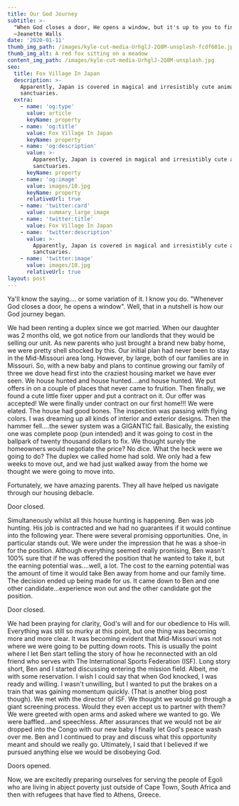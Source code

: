 ```yaml
---
title: Our God Journey
subtitle: >-
  "When God closes a door, He opens a window, but it's up to you to find it".
  ~Jeanette Walls
date: '2020-01-11'
thumb_img_path: /images/kyle-cut-media-UrhglJ-2Q8M-unsplash-fcdf601e.jpg
thumb_img_alt: A red fox sitting on a meadow
content_img_path: /images/kyle-cut-media-UrhglJ-2Q8M-unsplash.jpg
seo:
  title: Fox Village In Japan
  description: >-
    Apparently, Japan is covered in magical and irresistibly cute animal
    sanctuaries.
  extra:
    - name: 'og:type'
      value: article
      keyName: property
    - name: 'og:title'
      value: Fox Village In Japan
      keyName: property
    - name: 'og:description'
      value: >-
        Apparently, Japan is covered in magical and irresistibly cute animal
        sanctuaries.
      keyName: property
    - name: 'og:image'
      value: images/10.jpg
      keyName: property
      relativeUrl: true
    - name: 'twitter:card'
      value: summary_large_image
    - name: 'twitter:title'
      value: Fox Village In Japan
    - name: 'twitter:description'
      value: >-
        Apparently, Japan is covered in magical and irresistibly cute animal
        sanctuaries.
    - name: 'twitter:image'
      value: images/10.jpg
      relativeUrl: true
layout: post
---
```

Ya'll know the saying.... or some variation of it. I know you do. "Whenever God closes a door, he opens a window". Well, that in a nutshell is how our God journey began.

We had been renting a duplex since we got married. When our daughter was 2 months old, we got notice from our landlords that they would be selling our unit. As new parents who just brought a brand new baby home, we were pretty shell shocked by this. Our initial plan had never been to stay in the Mid-Missouri area long. However, by large, both of our families are in Missouri. So, with a new baby and plans to continue growing our family of three we dove head first into the craziest housing market we have ever seen. We house hunted and house hunted....and house hunted. We put offers in on a couple of places that never came to fruition. Then finally, we found a cute little fixer upper and put a contract on it. Our offer was accepted! We were finally under contract on our first home!!! We were elated. The house had good bones. The inspection was passing with flying colors. I was dreaming up all kinds of interior and exterior designs. Then the hammer fell....the sewer system was a GIGANTIC fail. Basically, the existing one was complete poop (pun intended) and it was going to cost in the ballpark of twenty thousand dollars to fix. We thought surely the homeowners would negotiate the price? No dice. What the heck were we going to do? The duplex we called home had sold. We only had a few weeks to move out, and we had just walked away from the home we thought we were going to move into.

Fortunately, we have amazing parents. They all have helped us navigate through our housing debacle.

Door closed.

Simultaneously whilst all this house hunting is happening. Ben was job hunting. His job is contracted and we had no guarantees if it would continue into the following year. There were several promising opportunities. One, in particular stands out. We were under the impression that he was a shoe-in for the position. Although everything seemed really promising, Ben wasn't 100% sure that if he was offered the position that he wanted to take it, but the earning potential was....well, a lot. The cost to the earning potential was the amount of time it would take Ben away from home and our family time. The decision ended up being made for us. It came down to Ben and one other candidate...experience won out and the other candidate got the position.

Door closed.

We had been praying for clarity, God's will and for our obedience to His will. Everything was still so murky at this point, but one thing was becoming more and more clear. It was becoming evident that Mid-Missouri was not where we were going to be putting down roots. This is usually the point where I let Ben start telling the story of how he reconnected with an old friend who serves with The International Sports Federation (ISF). Long story short, Ben and I started discussing entering the mission field. Albeit, me with some reservation. I wish I could say that when God knocked, I was ready and willing. I wasn't unwilling, but I wanted to put the brakes on a train that was gaining momentum quickly. (That is another blog post though). We met with the director of ISF. We thought we would go through a giant screening process. Would they even accept us to partner with them? We were greeted with open arms and asked where we wanted to go. We were baffled...and speechless. After assurances that we would not be air dropped into the Congo with our new baby I finally let God's peace wash over me. Ben and I continued to pray and discuss what this opportunity meant and should we really go. Ultimately, I said that I believed if we pursued anything else we would be disobeying God.

Doors opened.

Now, we are excitedly preparing ourselves for serving the people of Egoli who are living in abject poverty just outside of Cape Town, South Africa and then with refugees that have fled to Athens, Greece.
